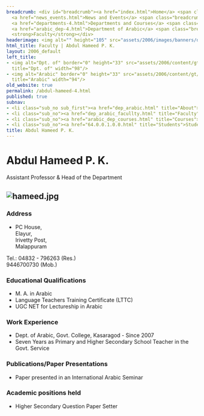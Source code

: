 ```yaml
---
breadcrumb: <div id="breadcrumb"><a href="index.html">Home</a> <span class="breadcrumb_spacer">&gt;</span>
  <a href="news_events.html">News and Events</a> <span class="breadcrumb_spacer">&gt;</span>
  <a href="departments-4.html">Departments and Courses</a> <span class="breadcrumb_spacer">&gt;</span>
  <a href="arabic_dep-4.html">Department of Arabic</a> <span class="breadcrumb_spacer">&gt;</span>
  <strong>Faculty</strong></div>
headerimage: <img alt="" height="105" src="assets/2006/images/banners/departments.jpg" width="472"/>
html_title: Faculty | Abdul Hameed P. K.
layout: 2006_default
left_title:
- <img alt="Dpt. of" border="0" height="33" src="assets/2006/content/gt/fcb6421c7c62628408190d4ca84029e5.png"
  title="Dpt. of" width="98"/>
- <img alt="Arabic" border="0" height="33" src="assets/2006/content/gt/83ba9520636a6c88ee0211fdd79d5845.png"
  title="Arabic" width="94"/>
old_website: true
permalink: /abdul-hameed-4.html
published: true
subnav:
- <li class="sub_no sub_first"><a href="dep_arabic.html" title="About">About</a></li>
- <li class="sub_no"><a href="dep_arabic_facullty.html" title="Faculty">Faculty</a></li>
- <li class="sub_no"><a href="arabic_dep_courses.html" title="Courses">Courses</a></li>
- <li class="sub_no"><a href="64.0.0.1.0.0.html" title="Students">Students</a></li>
title: Abdul Hameed P. K.
---
```


# Abdul Hameed P. K.

Assistant Professor & Head of the Department

![hameed.jpg](assets/2006/content/assets/2006/images/a147e38b227099663e22c74183a1aa4f.jpg)  
---  
  
### Address

  * PC House,  
Elayur,  
Irivetty Post,  
Malappuram  
  
Tel.: 04832 - 796263 (Res.)  
9446700730 (Mob.)

### Educational Qualifications

  * M. A. in Arabic
  * Language Teachers Training Certificate (LTTC)
  * UGC NET for Lectureship in Arabic

### Work Experience

  * Dept. of Arabic, Govt. College, Kasaragod - Since 2007
  * Seven Years as Primary and Higher Secondary School Teacher in the Govt. Service

### Publications/Paper Presentations

  * Paper presented in an International Arabic Seminar

### Academic positions held

  * Higher Secondary Question Paper Setter